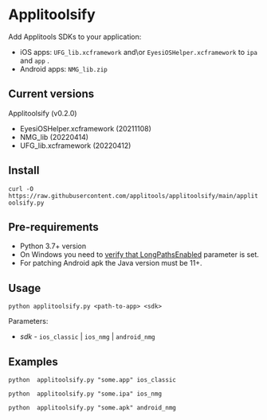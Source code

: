 # Applitoolsify
Add Applitools SDKs to your application:
* iOS apps: `UFG_lib.xcframework` and\or `EyesiOSHelper.xcframework` to `ipa` and `app` .
* Android apps: `NMG_lib.zip`

## Current versions
Applitoolsify (v0.2.0)
- EyesiOSHelper.xcframework (20211108)  
- NMG_lib (20220414)
- UFG_lib.xcframework (20220412)

## Install
`curl -O https://raw.githubusercontent.com/applitools/applitoolsify/main/applitoolsify.py`

## Pre-requirements
* Python 3.7+ version
* On Windows you need to [verify that LongPathsEnabled](https://docs.microsoft.com/en-us/windows/win32/fileio/maximum-file-path-limitation?tabs=powershell) parameter is set.
* For patching Android apk the Java version must be 11+.

## Usage
`python applitoolsify.py <path-to-app> <sdk> `

Parameters:
* _sdk_ - `ios_classic` | `ios_nmg` | `android_nmg`

## Examples

`python  applitoolsify.py "some.app" ios_classic`

`python  applitoolsify.py "some.ipa" ios_nmg`

`python  applitoolsify.py "some.apk" android_nmg`
